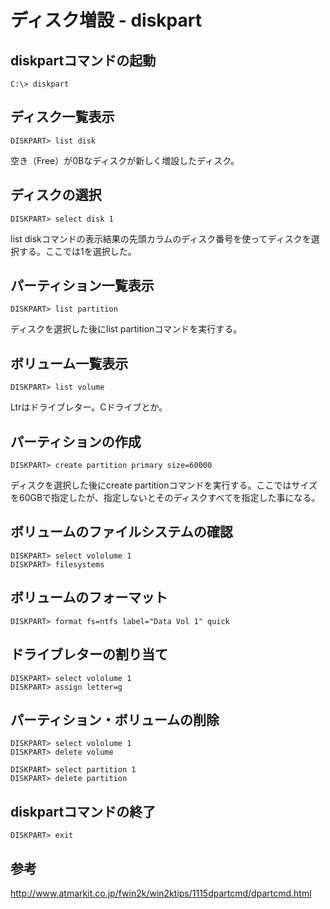 ﻿# ディスク増設 - diskpart

## diskpartコマンドの起動

```clike
C:\> diskpart
```

## ディスク一覧表示

```clike
DISKPART> list disk
```

空き（Free）が0Bなディスクが新しく増設したディスク。


## ディスクの選択

```clike
DISKPART> select disk 1
```

list diskコマンドの表示結果の先頭カラムのディスク番号を使ってディスクを選択する。ここでは1を選択した。

## パーティション一覧表示

```clike
DISKPART> list partition
```

ディスクを選択した後にlist partitionコマンドを実行する。

## ボリューム一覧表示

```clike
DISKPART> list volume
```

Ltrはドライブレター。Cドライブとか。

## パーティションの作成

```clike
DISKPART> create partition primary size=60000
```

ディスクを選択した後にcreate partitionコマンドを実行する。ここではサイズを60GBで指定したが、指定しないとそのディスクすべてを指定した事になる。

## ボリュームのファイルシステムの確認

```clike
DISKPART> select vololume 1
DISKPART> filesystems
```

## ボリュームのフォーマット

```clike
DISKPART> format fs=ntfs label="Data Vol 1" quick
```

## ドライブレターの割り当て

```clike
DISKPART> select vololume 1
DISKPART> assign letter=g 
```

## パーティション・ボリュームの削除

```clike
DISKPART> select vololume 1
DISKPART> delete volume
```

```clike
DISKPART> select partition 1
DISKPART> delete partition
```

## diskpartコマンドの終了

```clike
DISKPART> exit
```

## 参考
http://www.atmarkit.co.jp/fwin2k/win2ktips/1115dpartcmd/dpartcmd.html
